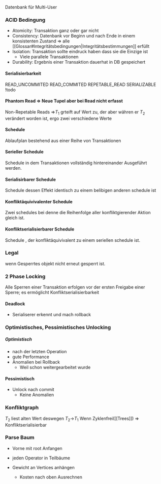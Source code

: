 Datenbank für Multi-User
### ACID Bedingung
- Atomicity: Transaktion ganz oder gar nicht
- Consistency: Datenbank vor Beginn und nach Ende in einem konsistenten Zustand => alle [[Glossar#Integritätsbedingungen|Integritätsbestimmungen]] erfüllt
- Isolation: Transaktion sollte eindruck haben dass sie die Einzige ist
	- Viele parallele Transaktionen
- Durability: Ergebnis einer Transaktion dauerhat in DB gespeichert

#### Serialisierbarkeit


READ_UNCOMMITED
READ_COMMITED
REPETABLE_READ
SERIALIZABLE
!todo

#### Phantom Read => Neue Tupel aber bei Read nicht erfasst
Non-Repetable Reads =>$T_1$ grteift auf Wert zu, der aber währen er $T_2$ verändert worden ist, ergo zwei verschiedene Werte

#### Schedule
Ablaufplan bestehend aus einer Reihe von Transaktionen

#### Serieller Schedule
Schedule in dem Transaktionen vollständig hintereinander Ausgeführt werden.

#### Serialisirbarer Schedule
Schedule dessen Effekt identisch zu einem belibigen anderen schedule ist

#### Konfliktäquivivalenter Schedule
Zwei schedules bei denne die Reihenfolge aller konfliktgierender Aktion gleich ist.

#### Konfliktserialisierbarer Schedule
Schedule , der konfliktäquivivalent zu einem seriellen schedule ist. 

### Legal
wenn Gesperrtes objekt nicht erneut gesperrt ist.

### 2 Phase Locking
Alle Sperren einer Transaktion erfolgen vor der ersten Freigabe einer Sperre; es ermöglicht Konfliktserialisierbarkeit

#### Deadlock
- Serialiserer erkennt und mach rollback

### Optimistisches, Pessimistisches Unlocking
##### Optimistisch
- nach der letzten Operation
- gute Performance
- Anomalien bei Rollback
	- Weil schon weitergearbeitet wurde

#### Pessimistisch
- Unlock nach commit
	- Keine Anomalien

### Konfliktgraph
$T_2$ liest alten Wert deswegen $T_2$->$T_1$
Wenn Zyklenfrei([[Trees]]) => Konfliktserialisierbar

### Parse Baum
- Vorne mit root Anfangen
- jeden Operator in Teilbäume

- Gewicht an Vertices anhängen
	- Kosten nach oben Ausrechnen